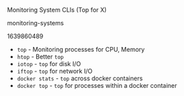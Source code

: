 Monitoring System CLIs (Top for X)

monitoring-systems

1639860489

- `top` - Monitoring processes for CPU, Memory
- `htop` - Better `top`
- `iotop` - `top` for disk I/O
- `iftop` - `top` for network I/O
- `docker stats` - `top` across docker containers
- `docker top` - `top` for processes within a docker container
